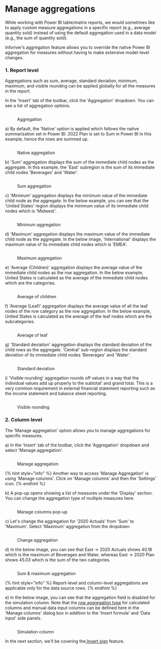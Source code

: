 # Manage aggregations

While working with Power BI table/matrix reports, we would sometimes like to apply custom measure aggregations in a specific report (e.g., average quantity sold) instead of using the default aggregation used in a data model (e.g., the sum of quantity sold).&#x20;

Inforiver’s aggregation feature allows you to override the native Power BI aggregation for measures without having to make extensive model-level changes.&#x20;

### 1. Report level

Aggregations such as sum, average, standard deviation, minimum, maximum, and visible rounding can be applied globally for all the measures in the report.

In the 'Insert' tab of the toolbar, click the 'Aggregation' dropdown. You can see a list of aggregation options.&#x20;

<figure><img src="../.gitbook/assets/Aggregation dropdown.png" alt=""><figcaption><p>Aggregation</p></figcaption></figure>

a) By default, the 'Native' option is applied which follows the native summarization set in Power BI. 2022 Plan is set to Sum in Power BI in this example, hence the rows are summed up.

<figure><img src="../.gitbook/assets/Native.png" alt=""><figcaption><p>Native aggregation</p></figcaption></figure>

b) 'Sum' aggregation displays the sum of the immediate child nodes as the aggregate. In this example, the 'East' subregion is the sum of its immediate child nodes 'Beverages' and 'Water'.

<figure><img src="../.gitbook/assets/Sum (2).png" alt=""><figcaption><p>Sum aggregation</p></figcaption></figure>

c) 'Minimum' aggregation displays the minimum value of the immediate child node as the aggregate. In the below example, you can see that the 'United States' region displays the minimum value of its immediate child nodes which is 'Midwest'.

<figure><img src="../.gitbook/assets/min.png" alt=""><figcaption><p>Minimum aggregation</p></figcaption></figure>

d) 'Maximum' aggregation displays the maximum value of the immediate child node as the aggregate. In the below image, 'International' displays the maximum value of its immediate child nodes which is 'EMEA'. &#x20;

<figure><img src="../.gitbook/assets/Max.png" alt=""><figcaption><p>Maximum aggregation</p></figcaption></figure>

e) 'Average (Children)' aggregation displays the average value of the immediate child nodes as the row aggregation. In the below example, United States is calculated as the average of the immediate child nodes which are the categories.

<figure><img src="../.gitbook/assets/Average children.png" alt=""><figcaption><p>Average of children</p></figcaption></figure>

f) 'Average (Leaf)' aggregation displays the average value of all the leaf nodes of the row category as the row aggregation. In the below example, United States is calculated as the average of the leaf nodes which are the subcategories.

<figure><img src="../.gitbook/assets/Average leaf.png" alt=""><figcaption><p>Average of leaf</p></figcaption></figure>

g) 'Standard deviation' aggregation displays the standard deviation of the child rows as the aggregate. 'Central' sub-region displays the standard deviation of its immediate child nodes 'Beverages' and 'Water'.

<figure><img src="../.gitbook/assets/std dev.png" alt=""><figcaption><p>Standard deviation</p></figcaption></figure>

i) 'Visible rounding' aggregation rounds off values in a way that the individual values add up properly to the subtotal' and grand total. This is a very common requirement in external financial statement reporting such as the income statement and balance sheet reporting.

<figure><img src="../.gitbook/assets/Visible rounding.png" alt=""><figcaption><p>Visible rounding</p></figcaption></figure>

### 2. Column level

The 'Manage aggregation' option allows you to manage aggregations for specific measures.

a) In the 'Insert' tab of the toolbar, click the 'Aggregation' dropdown and select 'Manage aggregation'.

<figure><img src="../.gitbook/assets/Manage aggre.png" alt=""><figcaption><p>Manage aggregation</p></figcaption></figure>

{% hint style="info" %}
Another way to access 'Manage Aggregation' is using 'Manage columns'. Click on 'Manage columns' and then the 'Settings' icon.
{% endhint %}

b) A pop-up opens showing a list of measures under the 'Display' section. You can change the aggregation type of multiple measures here.

<figure><img src="../.gitbook/assets/Manage column (2).png" alt=""><figcaption><p>Manage columns pop-up</p></figcaption></figure>

c) Let's change the aggregation for '2020 Actuals' from 'Sum' to 'Maximum'. Select 'Maximum' aggregation from the dropdown.&#x20;

<figure><img src="../.gitbook/assets/List.png" alt=""><figcaption><p>Change aggregation</p></figcaption></figure>

d) In the below image, you can see that East -> 2020 Actuals shows 40.18 which is the maximum of Beverages and Water, whereas East -> 2020 Plan shows 45.03 which is the sum of the two categories. &#x20;

<figure><img src="../.gitbook/assets/Aggregation.png" alt=""><figcaption><p>Sum &#x26; maximum aggregation</p></figcaption></figure>

{% hint style="info" %}
Report-level and column-level aggregations are applicable only for the data source rows.
{% endhint %}

e) In the below image, you can see that the aggregation field is disabled for the simulation column. Note that the [row aggregation type](../working-with-inforiver/4.-adding-business-logic-and-formulae/insert-manual-input-columns/insert-manual-input-columns.md#i-row-aggregation-type) for calculated columns and manual data input columns can be defined here in the 'Manage columns' dialog box in addition to the 'Insert formula' and 'Data input' side panels. &#x20;

<figure><img src="../.gitbook/assets/For.png" alt=""><figcaption><p>Simulation column </p></figcaption></figure>

In the next section, we'll be covering the[ Invert sign](invert-sign.md) feature.
